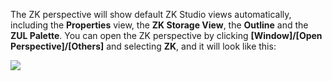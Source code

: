 The ZK perspective will show default ZK Studio views automatically,
including the **Properties** view, the **ZK Storage View**, the
**Outline** and the **ZUL Palette**. You can open the ZK perspective by
clicking **\[Window\]/\[Open Perspective\]/\[Others\]** and selecting
**ZK**, and it will look like this:

![](images/images/studio-perspective.png)
